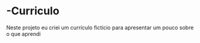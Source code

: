 # -Curriculo
Neste projeto eu criei um currículo fictício para apresentar um pouco sobre o que aprendi
